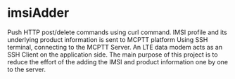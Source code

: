 # imsiAdder
Push HTTP post/delete commands using curl command.
IMSI profile and its underlying product information is sent to MCPTT platform
Using SSH terminal, connecting to the MCPTT Server. 
An LTE data modem acts as an SSH Client on the application side. 
The main purpose of this project is to reduce the effort of the adding the IMSI and product information one by one to the server. 
